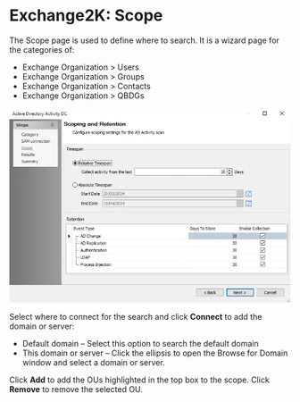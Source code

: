 # Exchange2K: Scope

The Scope page is used to define where to search. It is a wizard page for the categories of:

- Exchange Organization > Users
- Exchange Organization > Groups
- Exchange Organization > Contacts
- Exchange Organization > QBDGs

![Exchange 2K+ Data Collector Wizard Scope page](../../../../../../static/img/product_docs/activitymonitor/config/activedirectory/scope.webp)

Select where to connect for the search and click **Connect** to add the domain or server:

- Default domain – Select this option to search the default domain
- This domain or server – Click the ellipsis to open the Browse for Domain window and select a
  domain or server.

Click **Add** to add the OUs highlighted in the top box to the scope. Click **Remove** to remove the
selected OU.
